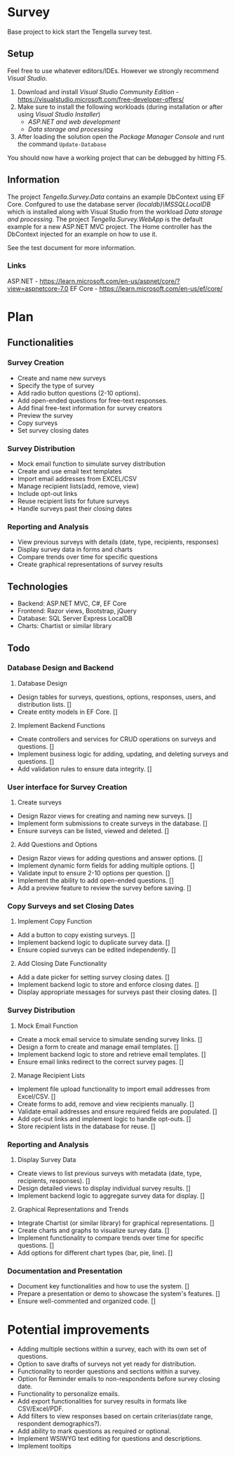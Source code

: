 # Survey
Base project to kick start the Tengella survey test.
## Setup
Feel free to use whatever editors/IDEs.
However we strongly recommend *Visual Studio*.

 1. Download and install *Visual Studio Community Edition* - https://visualstudio.microsoft.com/free-developer-offers/
 2. Make sure to install the following workloads (during installation or after using *Visual Studio Installer*) 
	  - *ASP.NET and web development*
	  - *Data storage and processing*
 3. After loading the solution open the *Package Manager Console* and runt the command `Update-Database`

You should now have a working project that can be debugged by hitting F5.
## Information
The project *Tengella.Survey.Data* contains an example DbContext using EF Core. Confgured to use the database server *(localdb)\MSSQLLocalDB* which is installed along with Visual Studio from the workload *Data storage and processing*.
The  project *Tengella.Survey.WebApp* is the default example for a new ASP.NET MVC project. The Home controller has the DbContext injected for an example on how to use it.

See the test document for more information.

### Links

ASP.NET - https://learn.microsoft.com/en-us/aspnet/core/?view=aspnetcore-7.0
EF Core - https://learn.microsoft.com/en-us/ef/core/

# Plan

## Functionalities

### Survey Creation
- Create and name new surveys
- Specify the type of survey
- Add radio button questions (2-10 options).
- Add open-ended questions for free-text responses.
- Add final free-text information for survey creators
- Preview the survey
- Copy surveys
- Set survey closing dates

### Survey Distribution
- Mock email function to simulate survey distribution
- Create and use email text templates
- Import email addresses from EXCEL/CSV
- Manage recipient lists(add, remove, view)
- Include opt-out links
- Reuse recipient lists for future surveys
- Handle surveys past their closing dates

### Reporting and Analysis
- View previous surveys with details (date, type, recipients, responses)
- Display survey data in forms and charts
- Compare trends over time for specific questions
- Create graphical representations of survey results

## Technologies
- Backend: ASP.NET MVC, C#, EF Core
- Frontend: Razor views, Bootstrap, jQuery
- Database: SQL Server Express LocalDB
- Charts: Chartist or similar library

## Todo

### Database Design and Backend
1. Database Design
- Design tables for surveys, questions, options, responses, users, and distribution lists. []
- Create entity models in EF Core. []

2. Implement Backend Functions
- Create controllers and services for CRUD operations on surveys and questions. []
- Implement business logic for adding, updating, and deleting surveys and questions. []
- Add validation rules to ensure data integrity. []

### User interface for Survey Creation
1. Create surveys
- Design Razor views for creating and naming new surveys. []
- Implement form submissions to create surveys in the database. []
- Ensure surveys can be listed, viewed and deleted. []

2. Add Questions and Options
- Design Razor views for adding questions and answer options. []
- Implement dynamic form fields for adding multiple options. []
- Validate input to ensure 2-10 options per question. []
- Implement the ability to add open-ended questions. []
- Add a preview feature to review the survey before saving. []

### Copy Surveys and set Closing Dates
1. Implement Copy Function
- Add a button to copy existing surveys. []
- Implement backend logic to duplicate survey data. []
- Ensure copied surveys can be edited independently. []

2. Add Closing Date Functionality
- Add a date picker for setting survey closing dates. []
- Implement backend logic to store and enforce closing dates. []
- Display appropriate messages for surveys past their closing dates. []

### Survey Distribution
1. Mock Email Function
- Create a mock email service to simulate sending survey links. []
- Design a form to create and manage email templates. []
- Implement backend logic to store and retrieve email templates. []
- Ensure email links redirect to the correct survey pages. []

2. Manage Recipient Lists
- Implement file upload functionality to import email addresses from Excel/CSV. []
- Create forms to add, remove and view recipients manually. []
- Validate email addresses and ensure required fields are populated. []
- Add opt-out links and implement logic to handle opt-outs. []
- Store recipient lists in the database for reuse. []

### Reporting and Analysis
1. Display Survey Data
- Create views to list previous surveys with metadata (date, type, recipients, responses). []
- Design detailed views to display individual survey results. []
- Implement backend logic to aggregate survey data for display. []

2. Graphical Representations and Trends
- Integrate Chartist (or similar library) for graphical representations. []
- Create charts and graphs to visualize survey data. []
- Implement functionality to compare trends over time for specific questions. []
- Add options for different chart types (bar, pie, line). []

### Documentation and Presentation
- Document key functionalities and how to use the system. []
- Prepare a presentation or demo to showcase the system's features. []
- Ensure well-commented and organized code. []

# Potential improvements
- Adding multiple sections within a survey, each with its own set of questions.
- Option to save drafts of surveys not yet ready for distribution.
- Functionality to reorder questions and sections within a survey.
- Option for Reminder emails to non-respondents before survey closing date.
- Functionality to personalize emails.
- Add export functionalities for survey results in formats like CSV/Excel/PDF.
- Add filters to view responses based on certain criterias(date range, respondent demographics?).
- Add ability to mark questions as required or optional.
- Implement WSIWYG text editing for questions and descriptions.
- Implement tooltips